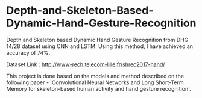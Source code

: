 # Depth-and-Skeleton-Based-Dynamic-Hand-Gesture-Recognition
Depth and Skeleton based Dynamic Hand Gesture Recognition from DHG 14/28 dataset using CNN and LSTM.
Using this method, I have achieved an accuracy of 74%.

Dataset Link : http://www-rech.telecom-lille.fr/shrec2017-hand/

This project is done based on the models and method described on the following paper - 'Convolutional Neural Networks and Long Short-Term Memory for skeleton-based human activity and hand gesture recognition'.
